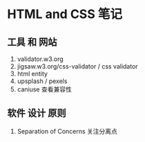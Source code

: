 # HTML and CSS 笔记

## 工具 和 网站

1. validator.w3.org
2. jigsaw.w3.org/css-validator   / css validator
3. html entity
4. upsplash  /  pexels
5. caniuse  查看兼容性

## 软件 设计 原则

1. Separation of Concerns 关注分离点

